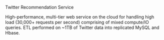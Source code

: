 Twitter Recommendation Service

High-performance, multi-tier web service on the cloud for handling high load (30,000+ requests per second) comprising of mixed compute/IO queries.
ETL performed on ~1TB of Twitter data into replicated MySQL and Hbase.
